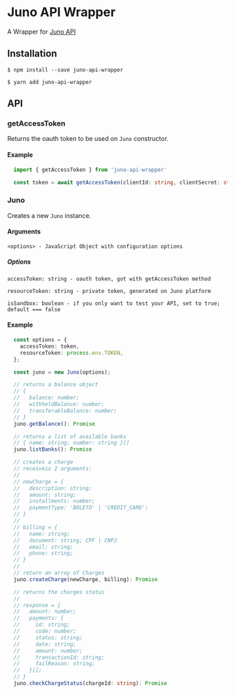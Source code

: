 # Juno API Wrapper

A Wrapper for [Juno API](https://dev.juno.com.br/api/v2)

## Installation

```shell
$ npm install --save juno-api-wrapper

$ yarn add juno-api-wrapper
```

## API

### getAccessToken

Returns the oauth token to be used on `Juno` constructor.

#### Example
```typescript
  import { getAccessToken } from 'juno-api-wrapper'

  const token = await getAccessToken(clientId: string, clientSecret: string, isSandbox: boolean)
```

### Juno

Creates a new `Juno` instance.

#### Arguments

```shell
<options> - JavaScript Object with configuration options
```

##### Options

```shell
accessToken: string - oauth token, got with getAccessToken method

resourceToken: string - private token, generated on Juno platform

isSandbox: boolean - if you only want to test your API, set to true; default === false
```

#### Example

```typescript
  const options = {
    accessToken: token,
    resourceToken: process.env.TOKEN,
  };

  const juno = new Juno(options);

  // returns a balance object
  // {
  //   balance: number;
  //   withheldBalance: number;
  //   transferableBalance: number;
  // }
  juno.getBalance(): Promise

  // returns a list of available banks
  // { name: string; number: string }[]
  juno.listBanks(): Promise

  // creates a charge
  // receiveis 2 arguments:
  //
  // newCharge = {
  //   description: string;
  //   amount: string;
  //   installments: number;
  //   paymentType: 'BOLETO' | 'CREDIT_CARD';
  // }
  //
  // billing = {
  //   name: string;
  //   document: string; CPF | CNPJ
  //   email: string;
  //   phone: string;
  // }
  //
  // return an array of Charges
  juno.createCharge(newCharge, billing): Promise

  // returns the charges status
  //
  // response = {
  //   amount: number;
  //   payments: {
  //     id: string;
  //     code: number;
  //     status: string;
  //     date: string;
  //     amount: number;
  //     transactionId: string;
  //     failReason: string;
  //   }[];
  // }
  juno.checkChargeStatus(chargeId: string): Promise
```
